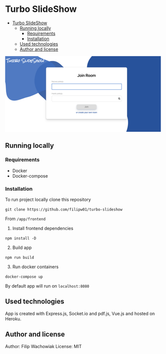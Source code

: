 # Turbo SlideShow

- [Turbo SlideShow](#turbo-slideshow)
  - [Running locally](#running-locally)
    - [Requirements](#requirements)
    - [Installation](#installation)
  - [Used technologies](#used-technologies)
  - [Author and license](#author-and-license)

![screen](screenshot.png)

## Running locally

### Requirements

- Docker
- Docker-compose

### Installation

To run project locally clone this repository

`git clone https://github.com/filipw01/turbo-slideshow`

From `/app/frontend`

1. Install frontend dependencies

`npm install -D`

2. Build app

`npm run build`

3. Run docker containers

`docker-compose up`

By default app will run on `localhost:8080`

## Used technologies

App is created with Express.js, Socket.io and pdf.js, Vue.js and hosted on Heroku.

## Author and license

Author: Filip Wachowiak
License: MIT

